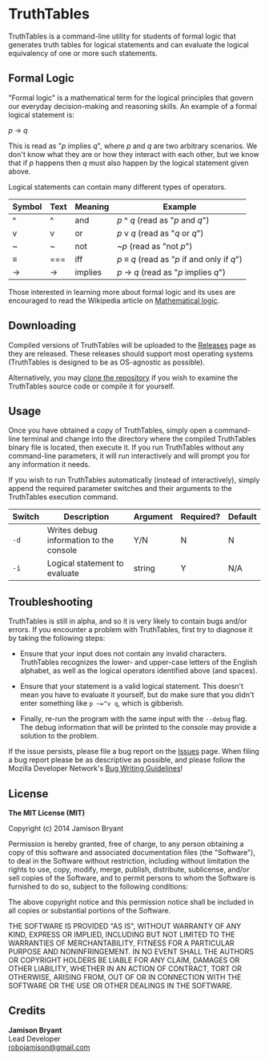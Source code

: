 # TruthTables

TruthTables is a command-line utility for students of formal logic that generates truth tables for logical statements 
and can evaluate the logical equivalency of one or more such statements.

## Formal Logic

"Formal logic" is a mathematical term for the logical principles that govern our everyday decision-making and reasoning 
skills. An example of a formal logical statement is:

<em>p</em> → <em>q</em>

This is read as "<em>p</em> implies <em>q</em>", where <em>p</em> and <em>q</em> are two arbitrary scenarios. We don't 
know what they are or how they interact with each other, but we know that if <em>p</em> happens then <em>q</em> must 
also happen by the logical statement given above.

Logical statements can contain many different types of operators.

| Symbol | Text | Meaning | Example                                                                  |
| ------ | ---- | ------- | ------------------------------------------------------------------------ |
| ^      | ^    | and     | <em>p</em> ^ <em>q</em> (read as "<em>p</em> and <em>q</em>")            |
| v      | v    | or      | <em>p</em> v <em>q</em> (read as "<em>q</em> or <em>q</em>")             |
| ~      | ~    | not     | ~<em>p</em> (read as "not <em>p</em>")                                   |
| ≡      | ===  | iff     | <em>p</em> ≡ <em>q</em> (read as "<em>p</em> if and only if <em>q</em>") |
| →     | ->    | implies | <em>p</em> → <em>q</em> (read as "<em>p</em> implies <em>q</em>")        |

Those interested in learning more about formal logic and its uses are encouraged to read the Wikipedia article on 
[Mathematical logic](http://en.wikipedia.org/wiki/Mathematical_logic).

## Downloading

Compiled versions of TruthTables will be uploaded to the [Releases](https://github.com/robojamison/truthtables/releases)
page as they are released. These releases should support most operating systems (TruthTables is designed to be as 
OS-agnostic as possible). 

Alternatively, you may [clone the repository](https://github.com/robojamison/truthtables.git) if you wish to examine the 
TruthTables source code or compile it for yourself.

## Usage

Once you have obtained a copy of TruthTables, simply open a command-line terminal and change into the directory where
the compiled TruthTables binary file is located, then execute it. If you run TruthTables without any command-line 
parameters, it will run interactively and will prompt you for any information it needs.

If you wish to run TruthTables automatically (instead of interactively), simply append the required parameter switches 
and their arguments to the TruthTables execution command.

| Switch | Description                             | Argument | Required? | Default |
| ------ | --------------------------------------- | -------- | --------- | ------- |
| `-d`   | Writes debug information to the console | Y/N      | N         | N       |
| `-i`   | Logical statement to evaluate           | string   | Y         | N/A     |

## Troubleshooting

TruthTables is still in alpha, and so it is very likely to contain bugs and/or errors. If you encounter a problem with
TruthTables, first try to diagnose it by taking the following steps:

* Ensure that your input does not contain any invalid characters. TruthTables recognizes the lower- and upper-case 
    letters of the English alphabet, as well as the logical operators identified above (and spaces).

* Ensure that your statement is a valid logical statement. This doesn't mean you have to evaluate it yourself, but do 
    make sure that you didn't enter something like `p ~=^v q`, which is gibberish.

* Finally, re-run the program with the same input with the `--debug` flag. The debug information that will be printed
    to the console may provide a solution to the problem.

If the issue persists, please file a bug report on the [Issues](https://github.com/robojamison/truthtables/issues) page.
When filing a bug report please be as descriptive as possible, and please follow the Mozilla Developer Network's
[Bug Writing Guidelines](https://developer.mozilla.org/en-US/docs/Mozilla/QA/Bug_writing_guidelines)!

## License

**The MIT License (MIT)**

Copyright (c) 2014 Jamison Bryant

Permission is hereby granted, free of charge, to any person obtaining a copy of this software and associated
documentation files (the "Software"), to deal in the Software without restriction, including without limitation the
rights to use, copy, modify, merge, publish, distribute, sublicense, and/or sell copies of the Software, and to permit
persons to whom the Software is furnished to do so, subject to the following conditions:

The above copyright notice and this permission notice shall be included in all copies or substantial portions of the
Software.

THE SOFTWARE IS PROVIDED "AS IS", WITHOUT WARRANTY OF ANY KIND, EXPRESS OR IMPLIED, INCLUDING BUT NOT LIMITED TO THE
WARRANTIES OF MERCHANTABILITY, FITNESS FOR A PARTICULAR PURPOSE AND NONINFRINGEMENT. IN NO EVENT SHALL THE AUTHORS OR
COPYRIGHT HOLDERS BE LIABLE FOR ANY CLAIM, DAMAGES OR OTHER LIABILITY, WHETHER IN AN ACTION OF CONTRACT, TORT OR
OTHERWISE, ARISING FROM, OUT OF OR IN CONNECTION WITH THE SOFTWARE OR THE USE OR OTHER DEALINGS IN THE SOFTWARE.

## Credits

**Jamison Bryant**  
Lead Developer  
robojamison@gmail.com
